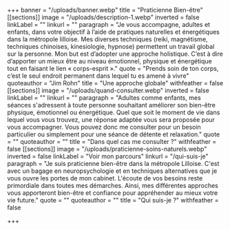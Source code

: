 +++
banner = "/uploads/banner.webp"
title = "Praticienne Bien-être"
[[sections]]
image = "/uploads/description-1.webp"
inverted = false
linkLabel = ""
linkurl = ""
paragraph = "Je vous accompagne, adultes et enfants, dans votre objectif à l’aide de pratiques naturelles et énergétiques dans la métropole lilloise. Mes diverses techniques (reiki, magnétisme, techniques chinoises, kinesiologie, hypnose) permettent un travail global sur la personne. Mon but est d’adopter une approche holistique. C’est à dire d’apporter un mieux être au niveau émotionnel, physique et énergétique tout en faisant le lien « corps-esprit »."
quote = "Prends soin de ton corps, c’est le seul endroit permanent dans lequel tu es amené à vivre"
quoteauthor = "Jim Rohn"
title = "Une approche globale"
withfeather = false
[[sections]]
image = "/uploads/quand-consulter.webp"
inverted = false
linkLabel = ""
linkurl = ""
paragraph = "Adultes comme enfants, mes séances s'adressent à toute personne souhaitant améliorer son bien-être physique, émotionnel ou énergétique. Quel que soit le moment de vie dans lequel vous vous trouvez, une réponse adaptée vous sera proposée pour vous accompagner. Vous pouvez donc me consulter pour un besoin particulier ou simplement pour une séance de détente et relaxation."
quote = ""
quoteauthor = ""
title = "Dans quel cas me consulter ?"
withfeather = false
[[sections]]
image = "/uploads/praticienne-soins-naturels.webp"
inverted = false
linkLabel = "Voir mon parcours"
linkurl = "/qui-suis-je"
paragraph = "Je suis praticienne bien-être dans la métropole Lilloise. C'est avec un bagage en neuropsychologie et en techniques alternatives que je vous ouvre les portes de mon cabinet. L'écoute de vos besoins reste primordiale dans toutes mes démarches. Ainsi, mes différentes approches vous apporteront bien-être et confiance pour appréhender au mieux votre vie future."
quote = ""
quoteauthor = ""
title = "Qui suis-je ?"
withfeather = false

+++
